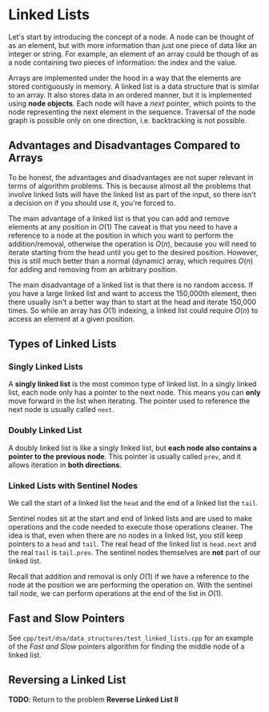 # Linked Lists
Let's start by introducing the concept of a node. A node can be thought of as an element, but with more information than just one piece of data like an integer or string. For example, an element of an array could be though of as a node containing two pieces of information: the index and the value.

Arrays are implemented under the hood in a way that the elements are stored contiguously in memory. A linked list is a data structure that is similar to an array. It also stores data in an ordered manner, but it is implemented using __node objects__. Each node will have a _next_ pointer, which points to the node representing the next element in the sequence. Traversal of the node graph is possible only on one direction, i.e. backtracking is not possible.

## Advantages and Disadvantages Compared to Arrays
To be honest, the advantages and disadvantages are not super relevant in terms of algorithm problems. This is because almost all the problems that involve linked lists will have the linked list as part of the input, so there isn't a decision on if you should use it, you're forced to.

The main advantage of a linked list is that you can add and remove elements at any position in $O(1)$ The caveat is that you need to have a reference to a node at the position in which you want to perform the addition/removal, otherwise the operation is $O(n)$, because you will need to iterate starting from the head until you get to the desired position. However, this is still much better than a normal (dynamic) array, which requires $O(n)$ for adding and removing from an arbitrary position.

The main disadvantage of a linked list is that there is no random access. If you have a large linked list and want to access the 150,000th element, then there usually isn't a better way than to start at the head and iterate 150,000 times. So while an array has $O(1)$ indexing, a linked list could require $O(n)$ to access an element at a given position.

## Types of Linked Lists

### Singly Linked Lists
A __singly linked list__ is the most common type of linked list. In a singly linked list, each node only has a pointer to the next node. This means you can __only__ move forward in the list when iterating. The pointer used to reference the next node is usually called `next`.

### Doubly Linked List
A doubly linked list is like a singly linked list, but __each node also contains a pointer to the previous node__. This pointer is usually called `prev`, and it allows iteration in __both directions__.
 
### Linked Lists with Sentinel Nodes
We call the start of a linked list the `head` and the end of a linked list the `tail`.

Sentinel nodes sit at the start and end of linked lists and are used to make operations and the code needed to execute those operations cleaner. The idea is that, even when there are no nodes in a linked list, you still keep pointers to a `head` and `tail`. The real head of the linked list is `head.next` and the real `tail` is `tail.prev`. The sentinel nodes themselves are __not__ part of our linked list.

Recall that addition and removal is only $O(1)$  if we have a reference to the node at the position we are performing the operation on. With the sentinel tail node, we can perform operations at the end of the list in $O(1)$.

## Fast and Slow Pointers
See `cpp/test/dsa/data_structures/test_linked_lists.cpp` for an example of the _Fast and Slow_ pointers algorithm for finding the middle node of a linked list.

## Reversing a Linked List
__TODO__: Return to the problem __Reverse Linked List II__

